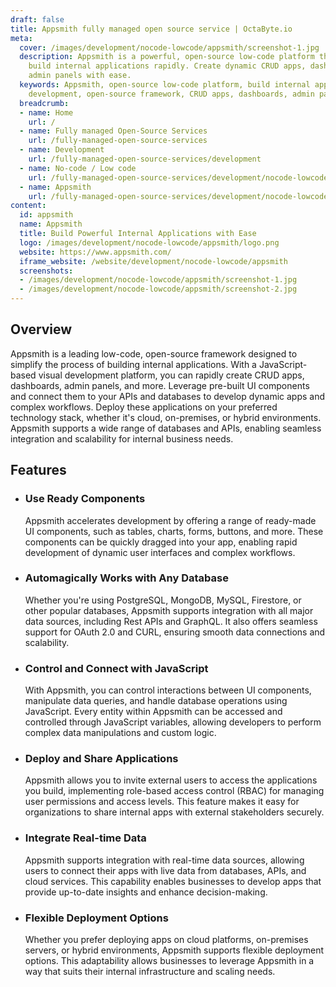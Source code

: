```yaml
---
draft: false
title: Appsmith fully managed open source service | OctaByte.io
meta:
  cover: /images/development/nocode-lowcode/appsmith/screenshot-1.jpg
  description: Appsmith is a powerful, open-source low-code platform that lets you
    build internal applications rapidly. Create dynamic CRUD apps, dashboards, and
    admin panels with ease.
  keywords: Appsmith, open-source low-code platform, build internal apps, low-code
    development, open-source framework, CRUD apps, dashboards, admin panels
  breadcrumb:
  - name: Home
    url: /
  - name: Fully managed Open-Source Services
    url: /fully-managed-open-source-services
  - name: Development
    url: /fully-managed-open-source-services/development
  - name: No-code / Low code
    url: /fully-managed-open-source-services/development/nocode-lowcode
  - name: Appsmith
    url: /fully-managed-open-source-services/development/nocode-lowcode/appsmith
content:
  id: appsmith
  name: Appsmith
  title: Build Powerful Internal Applications with Ease
  logo: /images/development/nocode-lowcode/appsmith/logo.png
  website: https://www.appsmith.com/
  iframe_website: /website/development/nocode-lowcode/appsmith
  screenshots:
  - /images/development/nocode-lowcode/appsmith/screenshot-1.jpg
  - /images/development/nocode-lowcode/appsmith/screenshot-2.jpg
---
```


## Overview

Appsmith is a leading low-code, open-source framework designed to simplify the process of building internal applications. With a JavaScript-based visual development platform, you can rapidly create CRUD apps, dashboards, admin panels, and more. Leverage pre-built UI components and connect them to your APIs and databases to develop dynamic apps and complex workflows. Deploy these applications on your preferred technology stack, whether it's cloud, on-premises, or hybrid environments. Appsmith supports a wide range of databases and APIs, enabling seamless integration and scalability for internal business needs.

## Features

- ### Use Ready Components

  Appsmith accelerates development by offering a range of ready-made UI components, such as tables, charts, forms, buttons, and more. These components can be quickly dragged into your app, enabling rapid development of dynamic user interfaces and complex workflows.

- ### Automagically Works with Any Database

  Whether you're using PostgreSQL, MongoDB, MySQL, Firestore, or other popular databases, Appsmith supports integration with all major data sources, including Rest APIs and GraphQL. It also offers seamless support for OAuth 2.0 and CURL, ensuring smooth data connections and scalability.

- ### Control and Connect with JavaScript

  With Appsmith, you can control interactions between UI components, manipulate data queries, and handle database operations using JavaScript. Every entity within Appsmith can be accessed and controlled through JavaScript variables, allowing developers to perform complex data manipulations and custom logic.

- ### Deploy and Share Applications

  Appsmith allows you to invite external users to access the applications you build, implementing role-based access control (RBAC) for managing user permissions and access levels. This feature makes it easy for organizations to share internal apps with external stakeholders securely.

- ### Integrate Real-time Data

  Appsmith supports integration with real-time data sources, allowing users to connect their apps with live data from databases, APIs, and cloud services. This capability enables businesses to develop apps that provide up-to-date insights and enhance decision-making.

- ### Flexible Deployment Options

  Whether you prefer deploying apps on cloud platforms, on-premises servers, or hybrid environments, Appsmith supports flexible deployment options. This adaptability allows businesses to leverage Appsmith in a way that suits their internal infrastructure and scaling needs.